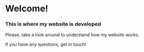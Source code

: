 # Welcome!
### This is where my website is developed

Please, take a look around to understand how my website works.

If you have any questions, get in touch!
